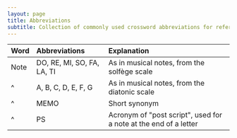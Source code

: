 ```yaml
---
layout: page
title: Abbreviations
subtitle: Collection of commonly used crossword abbreviations for reference
---
```


| Word | Abbreviations | Explanation |
| :------ |:--- | :--- |
| Note | DO, RE, MI, SO, FA, LA, TI | As in musical notes, from the solfège scale |
| ^| A, B, C, D, E, F, G | As in musical notes, from the diatonic scale |
| ^ | MEMO | Short synonym |
| ^ | PS | Acronym of "post script", used for a note at the end of a letter |
